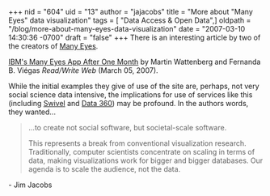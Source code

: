 +++
nid = "604"
uid = "13"
author = "jajacobs"
title = "More about \"Many Eyes\" data visualization"
tags = [ "Data Access & Open Data",]
oldpath = "/blog/more-about-many-eyes-data-visualization"
date = "2007-03-10 14:30:36 -0700"
draft = "false"
+++
There is an interesting article by two of the creators of [Many
Eyes](http://services.alphaworks.ibm.com/manyeyes/home "Many Eyes").

[IBM\'s Many Eyes App After One
Month](http://www.readwriteweb.com/archives/ibm_many_eyes_after_one_month.php)
by Martin Wattenberg and Fernanda B. Viégas *Read/Write Web* (March 05,
2007).

While the initial examples they give of use of the site are, perhaps,
not very social science data intensive, the implications for use of
services like this (including [Swivel](http://www.swivel.com/ "Swivel")
and [Data 360](http://www.data360.org/ "Data 360")) may be profound. In
the authors words, they wanted\...

> \...to create not social software, but societal-scale software.
>
> This represents a break from conventional visualization research.
> Traditionally, computer scientists concentrate on scaling in terms of
> data, making visualizations work for bigger and bigger databases. Our
> agenda is to scale the audience, not the data.

\- Jim Jacobs
